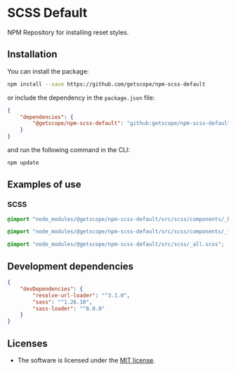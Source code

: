 # SCSS Default

NPM Repository for installing reset styles.

## Installation

You can install the package:

```bash 
npm install --save https://github.com/getscope/npm-scss-default
```

or include the dependency in the `package.json` file:

```json
{
    "dependencies": {
        "@getscope/npm-scss-default": "github:getscope/npm-scss-default"
    }
}
```

and run the following command in the CLI:

```bash 
npm update
```

## Examples of use

### SCSS

```scss 
@import "node_modules/@getscope/npm-scss-default/src/scss/components/_base.scss";

@import "node_modules/@getscope/npm-scss-default/src/scss/components/_form.scss";

@import "node_modules/@getscope/npm-scss-default/src/scss/_all.scss";
```

## Development dependencies

```json 
{
    "devDependencies": {
        "resolve-url-loader": "^3.1.0",
        "sass": "^1.26.10",
        "sass-loader": "^8.0.0"
    }
}
```

## Licenses

* The software is licensed under the [MIT license](https://github.com/getscope/npm-scss-default/blob/main/LICENSE).

